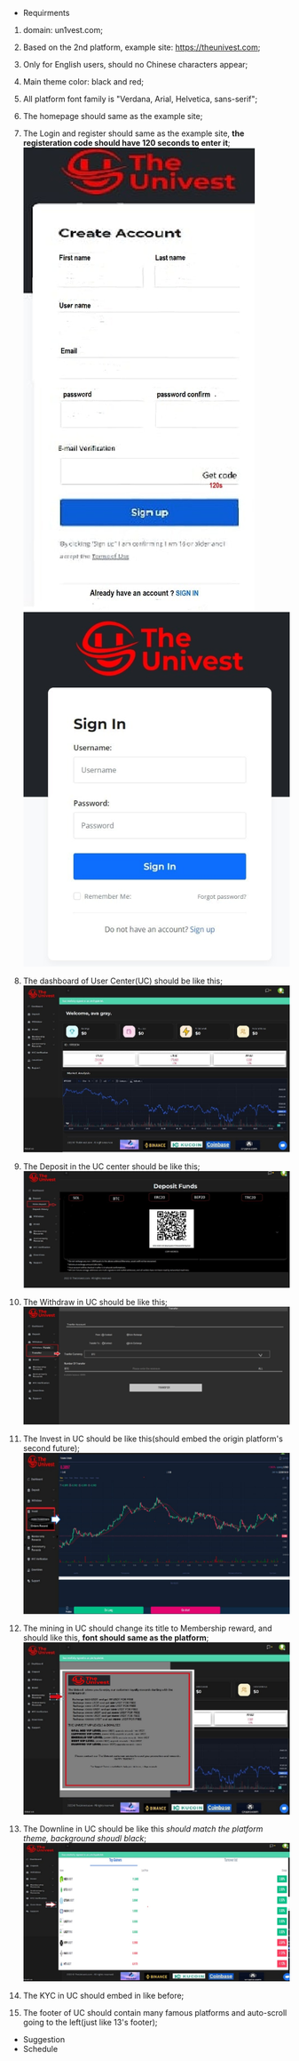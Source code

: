 * Requirments
1. domain: un1vest.com;

2. Based on the 2nd platform,  example site: https://theunivest.com;

3. Only for English users, should no Chinese characters appear;

4. Main theme color: black and red;

5. All platform font family is "Verdana, Arial, Helvetica, sans-serif";

6. The homepage should same as the example site;

7. The Login and register should same as the example site, **the registeration code should have 120 seconds to enter it**;
   ![image](./1.jpg) ![image](./2.jpg)

8. The dashboard of User Center(UC) should be like this;
   ![image](./3.jpg)

9. The Deposit in the UC center should be like this;
   ![image](./4.jpg)

10. The Withdraw in UC should be like this;
    ![image](./5.jpg)

11. The Invest in UC should be like this(should embed the origin platform's second future);
    ![image](./6.jpg)

12. The mining in UC should change its title to Membership reward, and should like this, **font should same as the platform**;
![image](./7.jpg)

13. The Downline in UC should be like this *should match the platform theme, background shoudl black*;
    ![image](./8.jpg)

14. The KYC in UC should embed in like before;
15. The footer of UC should contain many famous platforms and auto-scroll going to the left(just like 13's footer);
* Suggestion
* Schedule
